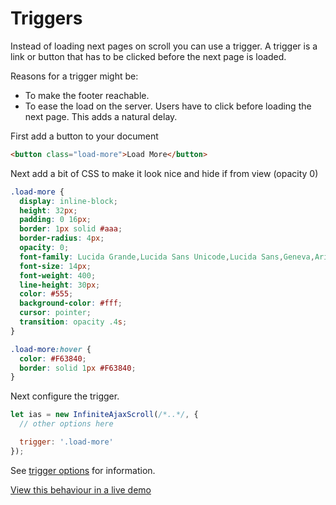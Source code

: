 # Triggers

Instead of loading next pages on scroll you can use a trigger. A trigger is a link or button that has to be clicked before the next page is loaded.

Reasons for a trigger might be:

* To make the footer reachable.
* To ease the load on the server. Users have to click before loading the next page. This adds a natural delay.

First add a button to your document

```html
<button class="load-more">Load More</button>
```

Next add a bit of CSS to make it look nice and hide if from view (opacity 0)

```css
.load-more {
  display: inline-block;
  height: 32px;
  padding: 0 16px;
  border: 1px solid #aaa;
  border-radius: 4px;
  opacity: 0;
  font-family: Lucida Grande,Lucida Sans Unicode,Lucida Sans,Geneva,Arial,sans-serif;
  font-size: 14px;
  font-weight: 400;
  line-height: 30px;
  color: #555;
  background-color: #fff;
  cursor: pointer;
  transition: opacity .4s;
}

.load-more:hover {
  color: #F63840;
  border: solid 1px #F63840;
}
```

Next configure the trigger.

```javascript
let ias = new InfiniteAjaxScroll(/*..*/, {
  // other options here

  trigger: '.load-more'
});
```

See [trigger options](../options.md#trigger) for information.

[View this behaviour in a live demo](https://infiniteajaxscroll.com/examples/button/)

